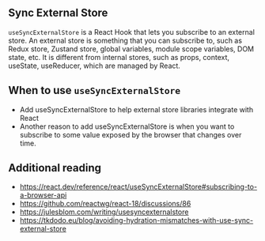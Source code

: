 ## Sync External Store
`useSyncExternalStore` is a React Hook that lets you subscribe to an external store. An external store is something that you can subscribe to, such as Redux store, Zustand store, global variables, module scope variables, DOM state, etc. It is different from internal stores, such as props, context, useState, useReducer, which are managed by React.

## When to use `useSyncExternalStore`
- Add useSyncExternalStore to help external store libraries integrate with React
- Another reason to add useSyncExternalStore is when you want to subscribe to some value exposed by the browser that changes over time.

## Additional reading
- https://react.dev/reference/react/useSyncExternalStore#subscribing-to-a-browser-api
- https://github.com/reactwg/react-18/discussions/86
- https://julesblom.com/writing/usesyncexternalstore
- https://tkdodo.eu/blog/avoiding-hydration-mismatches-with-use-sync-external-store
